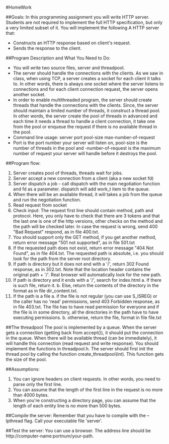 #HomeWork

##Goals:
In this programming assignment you will write HTTP server. Students are not required to
implement the full HTTP specification, but only a very limited subset of it.
You will implement the following A HTTP server that:
- Constructs an HTTP response based on client's request.
- Sends the response to the client.

##Program Description and What You Need to Do:
- You will write two source files, server and threadpool.
- The server should handle the connections with the clients. As we saw in class, when using
TCP, a server creates a socket for each client it talks to. In other words, there is always
one socket where the server listens to connections and for each client connection request,
the server opens another socket.
- In order to enable multithreaded program, the server
should create threads that handle the connections with the clients.
Since, the server should maintain a limited number of threads, it construct a thread pool. In other words,
the server create the pool of threads in advanced and each time it needs a thread to
handle a client connection, it take one from the pool or enqueue the request if there is no
available thread in the pool.
- Command line usage: server port pool-size max-number-of-request
- Port is the port number your server will listen on, pool-size is the number of threads in the
pool and -number-of-request is the maximum number of request your server will handle
before it destroys the pool. 

##Program flow:
1. Server creates pool of threads, threads wait for jobs.
2. Server accept a new connection from a client (aka a new socket fd)
3. Server dispatch a job - call dispatch with the main negotiation function and fd as a
parameter. dispatch will add work_t item to the queue.
4. When there will be an available thread, it will takes a job from the queue and run
the negotiation function.
5. Read request from socket
6. Check input: The request first line should contain method, path and protocol. Here,
you only have to check that there are 3 tokens and that the last one is one of the
http versions, other checks on the method and the path will be checked later. In
case the request is wrong, send 400 "Bad Request" respond, as in file 400.txt.
7. You should support only the GET method, if you get another method, return error
message "501 not supported", as in file 501.txt
8. If the requested path does not exist, return error message "404 Not Found", as in
file 404.txt. The requested path is absolute, i.e. you should look for the path from
the server root directory.
9. If path is directory but it does not end with a '/', return 302 Found response, as in
302.txt. Note that the location header contains the original path + '/'. Real browser
will automatically look for the new path.
10. If path is directory and it ends with a '/', search for index.html
a. If there is such file, return it.
b. Else, return the contents of the directory in the format as in file
dir_content.txt.
11. If the path is a file
a. if the file is not regular (you can use S_ISREG) or the caller has no 'read'
permissions, send 403 Forbidden response, as in file 403.txt. The file has to
have read permission for everyone and if the file is in some directory, all the
directories in the path have to have executing permissions.
b. otherwise, return the file, format in file file.txt

##The threadpool
The pool is implemented by a queue. When the server gets a connection (getting back from
accept()), it should put the connection in the queue. When there will be available thread
(can be immediately), it will handle this connection (read request and write response).
You should implement the functions in threadpool.h.
The server should first init the thread pool by calling the function create_threadpool(int).
This function gets the size of the pool.

##Assumptions:
1. You can ignore headers on client requests. In other words, you need to parse only
the first line.
2. You can assume that the length of the first line in the request is no more than
4000 bytes.
3. When you're constructing a directory page, you can assume that the length of each
entity line is no more than 500 bytes.

##Compile the server:
Remember that you have to compile with the –lpthread flag.
Call your executable file 'server'.

##Test the server:
You can use a browser. The address line should be http://computer-name:portnum/your-path.
